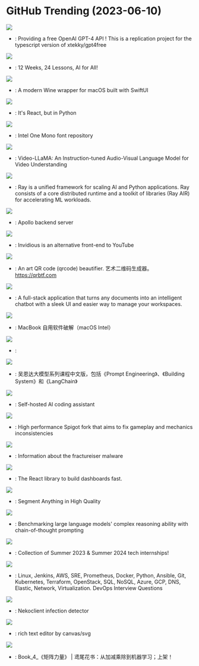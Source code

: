 # GitHub Trending (2023-06-10)

![](https://img.shields.io/badge/TypeScript-New%20195-green?style=flat-square&logo=appveyor)
- [](https://github.comundefined): Providing a free OpenAI GPT-4 API ! This is a replication project for the typescript version of xtekky/gpt4free

![](https://img.shields.io/badge/Jupyter%20Notebook-New%20383-green?style=flat-square&logo=appveyor)
- [](https://github.comundefined): 12 Weeks, 24 Lessons, AI for All!

![](https://img.shields.io/badge/Swift-New%20436-green?style=flat-square&logo=appveyor)
- [](https://github.comundefined): A modern Wine wrapper for macOS built with SwiftUI

![](https://img.shields.io/badge/Python-New%20639-green?style=flat-square&logo=appveyor)
- [](https://github.comundefined): It's React, but in Python

![](https://img.shields.io/badge/none-New%20286-green?style=flat-square&logo=appveyor)
- [](https://github.comundefined): Intel One Mono font repository

![](https://img.shields.io/badge/Python-New%2045-green?style=flat-square&logo=appveyor)
- [](https://github.comundefined): Video-LLaMA: An Instruction-tuned Audio-Visual Language Model for Video Understanding

![](https://img.shields.io/badge/Python-New%2020-green?style=flat-square&logo=appveyor)
- [](https://github.comundefined): Ray is a unified framework for scaling AI and Python applications. Ray consists of a core distributed runtime and a toolkit of libraries (Ray AIR) for accelerating ML workloads.

![](https://img.shields.io/badge/Go-New%201-green?style=flat-square&logo=appveyor)
- [](https://github.comundefined): Apollo backend server

![](https://img.shields.io/badge/Crystal-New%20343-green?style=flat-square&logo=appveyor)
- [](https://github.comundefined): Invidious is an alternative front-end to YouTube

![](https://img.shields.io/badge/JavaScript-New%20285-green?style=flat-square&logo=appveyor)
- [](https://github.comundefined): An art QR code (qrcode) beautifier. 艺术二维码生成器。https://qrbtf.com

![](https://img.shields.io/badge/JavaScript-New%2063-green?style=flat-square&logo=appveyor)
- [](https://github.comundefined): A full-stack application that turns any documents into an intelligent chatbot with a sleek UI and easier way to manage your workspaces.

![](https://img.shields.io/badge/Shell-New%2073-green?style=flat-square&logo=appveyor)
- [](https://github.comundefined): MacBook 自用软件破解（macOS Intel）

![](https://img.shields.io/badge/Ruby-New%20102-green?style=flat-square&logo=appveyor)
- [](https://github.comundefined): 

![](https://img.shields.io/badge/Jupyter%20Notebook-New%20141-green?style=flat-square&logo=appveyor)
- [](https://github.comundefined): 吴恩达大模型系列课程中文版，包括《Prompt Engineering》、《Building System》和《LangChain》

![](https://img.shields.io/badge/TypeScript-New%2092-green?style=flat-square&logo=appveyor)
- [](https://github.comundefined): Self-hosted AI coding assistant

![](https://img.shields.io/badge/Java-New%2015-green?style=flat-square&logo=appveyor)
- [](https://github.comundefined): High performance Spigot fork that aims to fix gameplay and mechanics inconsistencies

![](https://img.shields.io/badge/Java-New%20137-green?style=flat-square&logo=appveyor)
- [](https://github.comundefined): Information about the fractureiser malware

![](https://img.shields.io/badge/TypeScript-New%20159-green?style=flat-square&logo=appveyor)
- [](https://github.comundefined): The React library to build dashboards fast.

![](https://img.shields.io/badge/none-New%20117-green?style=flat-square&logo=appveyor)
- [](https://github.comundefined): Segment Anything in High Quality

![](https://img.shields.io/badge/Jupyter%20Notebook-New%2031-green?style=flat-square&logo=appveyor)
- [](https://github.comundefined): Benchmarking large language models' complex reasoning ability with chain-of-thought prompting

![](https://img.shields.io/badge/none-New%20125-green?style=flat-square&logo=appveyor)
- [](https://github.comundefined): Collection of Summer 2023 & Summer 2024 tech internships!

![](https://img.shields.io/badge/Python-New%20174-green?style=flat-square&logo=appveyor)
- [](https://github.comundefined): Linux, Jenkins, AWS, SRE, Prometheus, Docker, Python, Ansible, Git, Kubernetes, Terraform, OpenStack, SQL, NoSQL, Azure, GCP, DNS, Elastic, Network, Virtualization. DevOps Interview Questions

![](https://img.shields.io/badge/Java-New%20339-green?style=flat-square&logo=appveyor)
- [](https://github.comundefined): Nekoclient infection detector

![](https://img.shields.io/badge/TypeScript-New%20175-green?style=flat-square&logo=appveyor)
- [](https://github.comundefined): rich text editor by canvas/svg

![](https://img.shields.io/badge/Python-New%20116-green?style=flat-square&logo=appveyor)
- [](https://github.comundefined): Book_4_《矩阵力量》 | 鸢尾花书：从加减乘除到机器学习；上架！

